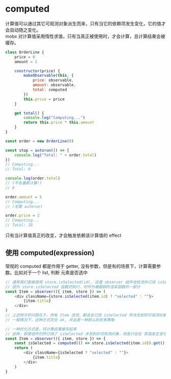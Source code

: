 # computed
计算值可以通过其它可观测对象派生而来，只有当它的依赖项发生变化，它的值才会自动随之变化。  
mobx 对计算值采用惰性求值，只有当真正被使用时，才会计算，且计算结果会被缓存。  
```js
class OrderLine {
    price = 0
    amount = 1

    constructor(price) {
        makeObservable(this, {
            price: observable,
            amount: observable,
            total: computed
        })
        this.price = price
    }

    get total() {
        console.log("Computing...")
        return this.price * this.amount
    }
}

const order = new OrderLine(0)

const stop = autorun(() => {
    console.log("Total: " + order.total)
})
// Computing...
// Total: 0

console.log(order.total)
// (不会重新计算!)
// 0

order.amount = 5
// Computing...
// (无需 autorun)

order.price = 2
// Computing...
// Total: 10
```
只有当计算值真正的改变，才会触发依赖该计算值的 effect

## 使用 computed(expression)
常规的 computed 都是作用于 getter, 没有参数，但是有的场景下，计算需要参数。比如对于一个 list, 判断 元素是否选中
```js
// 通常我们直接使用 store.isSelected(id), 这里 observer 组件会检测并订阅 isSelected 内部的任何 可观测对象的变化
// 因为 store.isSelected 函数的执行，时作为被跟踪的渲染函数的一部分
const Item = observer(({ item, store }) => (
    <div className={store.isSelected(item.id) ? "selected" : ""}>
        {item.title}
    </div>
)
// 上述例子的问题在于，所有 Item 选项，都会去订阅 isSelected 所涉及到的可观测对象，在对象变化时，所有 Item 组件都需要重新运行。
// 一般情况下，这种方式完全 ok, 并且是一种默认的优秀策略

// 一种优化方式是，将计算结果缓存起来
// 这样，即使组件仍然订阅了 isSelected 涉及到的可观测对象，但是只会在 其值发生变化时，才会重新渲染 Item 组件
const Item = observer(({ item, store }) => {
    const isSelected = computed(() => store.isSelected(item.id)).get()
    return (
        <div className={isSelected ? "selected" : ""}>
            {item.title}
        </div>
    )
}
```
